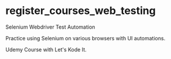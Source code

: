 # register_courses_web_testing
Selenium Webdriver Test Automation

Practice using Selenium on various browsers with UI automations. 

Udemy Course with Let's Kode It.
